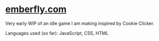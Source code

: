 # [emberfly.com](http://www.emberfly.com)

Very early WIP of an idle game I am making inspired by Cookie Clicker.

Languages used (so far): JavaScript, CSS, HTML
